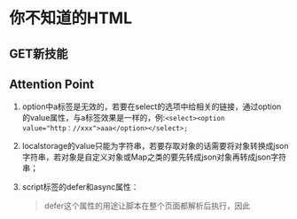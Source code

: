# 你不知道的HTML
## GET新技能
	
## Attention Point
1. option中a标签是无效的，若要在select的选项中给相关的链接，通过option的value属性，与a标签效果是一样的，例:`<select><option value="http：//xxx">aaa</option></select>;`
2. localstorage的value只能为字符串，若要存取对象的话需要将对象转换成json字符串，若对象是自定义对象或Map之类的要先转成json对象再转成json字符串；
3. script标签的defer和async属性：
	> defer这个属性的用途让脚本在整个页面都解析后执行，因此<script>元素设置defer属性，相当于告诉浏览器先下载好脚本，但要延迟执行;  
	HTML5规范要求脚本按照它们出现的先后顺序执行，因此第一个延迟脚本会先于第二个延迟脚本执行，而这两个脚本会先于DOMContentLoaded事件执行。在现实当中，延迟脚本并不一定会按照顺序执行，也不一定会在DOMContentLoad时间触发前执行，因此最好只包含一个延迟脚本。  
	
	> async 这个属性与defer类似，都用于改变处理脚本的行为。同样与defer类似，async只适用于外部脚本文件，并告诉浏览器立即下载文件。但与defer不同的是，标记为async的脚本并不保证按照它们的先后顺序执行。第二个脚本文件可能会在第一个脚本文件之前执行。因此确保两者之间互不依赖非常重要。指定async属性的目的是不让页面等待两个脚本下载和执行，从而异步加载页面其他内容。
4. p标签内是无法包裹块级元素的，很多浏览器把 body 视为一级，一部分块级元素视为二级，而有一部分不能自由嵌套的块级元素则被视为三级，它们包括有：标题标记 的 h1- h6、 caption ； 段落标记的 p ；分隔线 hr 和一个特别的元素 dt (它只存在于列表元素 dl 中)。  
	三级元素就是指，只能嵌套内联元素的块级元素。 p 也恰好是其中之一。其实在内联元素中，还是可以再区分一下的，有几个元素 （img、input 等）比较特别，它们可以定义宽高，虽然这些元素属于inline，但是却具有一定的block（可以设置宽高），我们也可以赋予任何元素css属性display:inline-block。 